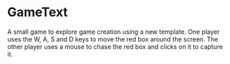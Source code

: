 # GameText
 A small game to explore game creation using a new template. One player uses the W, A, S and D keys to move the red box around the screen. The other player uses a mouse to chase the red box and clicks on it to capture it.
